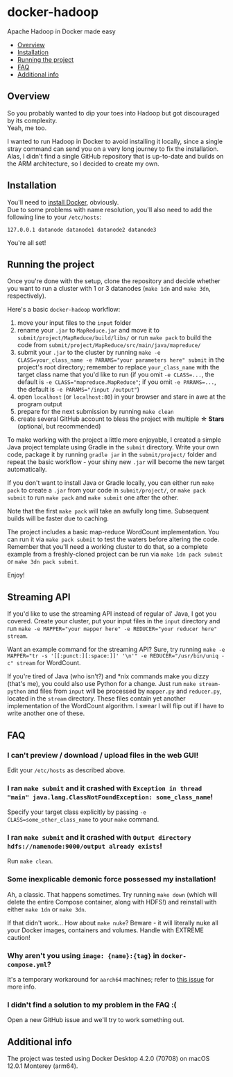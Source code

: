 # docker-hadoop

Apache Hadoop in Docker made easy

- [Overview](#overview)
- [Installation](#installation)
- [Running the project](#running-the-project)
- [FAQ](#faq)
- [Additional info](#additional-info)

## Overview

So you probably wanted to dip your toes into Hadoop but got discouraged by its complexity.\
Yeah, me too.

I wanted to run Hadoop in Docker to avoid installing it locally, since a single stray command can send you on a very long journey to fix the installation. Alas, I didn't find a single GitHub repository that is up-to-date and builds on the ARM architecture, so I decided to create my own.

## Installation

You'll need to [install Docker](https://www.docker.com/get-started), obviously.\
Due to some problems with name resolution, you'll also need to add the following line to your `/etc/hosts`:
```
127.0.0.1 datanode datanode1 datanode2 datanode3
```

You're all set!

## Running the project

Once you're done with the setup, clone the repository and decide whether you want to run a cluster with 1 or 3 datanodes (`make 1dn` and `make 3dn`, respectively).

Here's a basic `docker-hadoop` workflow:
1. move your input files to the `input` folder
2. rename your `.jar` to `MapReduce.jar` and move it to `submit/project/MapReduce/build/libs/` or run `make pack` to build the code from `submit/project/MapReduce/src/main/java/mapreduce/`
3. submit your `.jar` to the cluster by running `make -e CLASS=your_class_name -e PARAMS="your parameters here" submit` in the project's root directory; remember to replace `your_class_name` with the target class name that you'd like to run (if you omit `-e CLASS=...`, the default is `-e CLASS="mapreduce.MapReduce"`; if you omit `-e PARAMS=...`, the default is `-e PARAMS="/input /output"`)
4. open `localhost` (or `localhost:80`) in your browser and stare in awe at the program output
5. prepare for the next submission by running `make clean`
6. create several GitHub account to bless the project with multiple **☆ Stars** (optional, but recommended)

To make working with the project a little more enjoyable, I created a simple Java project template using Gradle in the `submit` directory. Write your own code, package it by running `gradle jar` in the `submit/project/` folder and repeat the basic workflow - your shiny new `.jar` will become the new target automatically.

If you don't want to install Java or Gradle locally, you can either run `make pack` to create a `.jar` from your code in `submit/project/`, or `make pack submit` to run `make pack` and `make submit` one after the other.

Note that the first `make pack` will take an awfully long time. Subsequent builds will be faster due to caching.

The project includes a basic map-reduce WordCount implementation. You can run it via `make pack submit` to test the waters before altering the code. Remember that you'll need a working cluster to do that, so a complete example from a freshly-cloned project can be run via `make 1dn pack submit` or `make 3dn pack submit`.

Enjoy!

## Streaming API

If you'd like to use the streaming API instead of regular ol' Java, I got you covered. Create your cluster, put your input files in the `input` directory and run `make -e MAPPER="your mapper here" -e REDUCER="your reducer here" stream`.

Want an example command for the streaming API? Sure, try running `make -e MAPPER="tr -s '[[:punct:][:space:]]' '\n'" -e REDUCER="/usr/bin/uniq -c" stream` for WordCount.

If you're tired of Java (who isn't?) and *nix commands make you dizzy (that's me), you could also use Python for a change. Just run `make stream-python` and files from `input` will be processed by `mapper.py` and `reducer.py`, located in the `stream` directory. These files contain yet another implementation of the WordCount algorithm. I swear I will flip out if I have to write another one of these.

## FAQ

### I can't preview / download / upload files in the web GUI!

Edit your `/etc/hosts` as described above.

### I ran `make submit` and it crashed with `Exception in thread "main" java.lang.ClassNotFoundException: some_class_name`!

Specify your target class explicitly by passing `-e CLASS=some_other_class_name` to your `make` command.

### I ran `make submit` and it crashed with `Output directory hdfs://namenode:9000/output already exists`!

Run `make clean`.

### Some inexplicable demonic force possessed my installation!

Ah, a classic. That happens sometimes. Try running `make down` (which will delete the entire Compose container, along with HDFS!) and reinstall with either `make 1dn` or `make 3dn`.

If that didn't work... How about `make nuke`? Beware - it will literally nuke all your Docker images, containers and volumes. Handle with EXTREME caution!

### Why aren't you using `image: {name}:{tag}` in `docker-compose.yml`?

It's a temporary workaround for `aarch64` machines; refer to [this issue](https://github.com/docker/compose/issues/8804) for more info.

### I didn't find a solution to my problem in the FAQ :(

Open a new GitHub issue and we'll try to work something out.

## Additional info
The project was tested using Docker Desktop 4.2.0 (70708) on macOS 12.0.1 Monterey (arm64).
